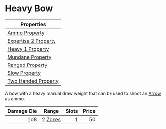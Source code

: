 # Heavy Bow

| Properties                                                                 |
| -------------------------------------------------------------------------- |
| [Ammo Property](../../Weapon%20Properties/Ammo%20Property.md)                 |
| [Expertise 2 Property](../../Weapon%20Properties/Expertise%20X%20Property.md) |
| [Heavy 1 Property](../../Weapon%20Properties/Heavy%20X%20Property.md)         |
| [Mundane Property](../../Material%20Properties/Mundane%20Property.md)   |
| [Ranged Property](../../Weapon%20Properties/Ranged%20Property.md)             |
| [Slow Property](../../Weapon%20Properties/Slow%20Property.md)     |
| [Two Handed Property](../../Weapon%20Properties/Two%20Handed%20Property.md)   |

A bow with a heavy manual draw weight that can be used to shoot an [Arrow](../Ammo/Arrow.md) as ammo.

| Damage Die | Range                                                           | Slots | Price |
| ---------: | --------------------------------------------------------------- | ----: | ----: |
|        1d8 | 2 [Zones](../../../Game%20Procedures/Core%20Procedures/Zone.md) |     1 |    50 |
